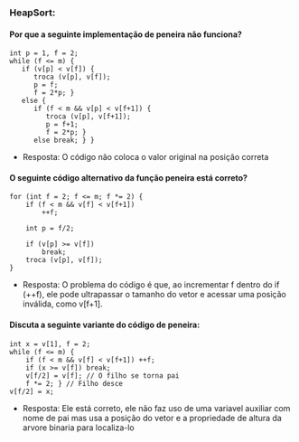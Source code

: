 ### HeapSort: 
#### Por que a seguinte implementação de peneira não funciona?

    int p = 1, f = 2;
    while (f <= m) {
       if (v[p] < v[f]) {
          troca (v[p], v[f]);
          p = f;
          f = 2*p; }
       else {
          if (f < m && v[p] < v[f+1]) {
             troca (v[p], v[f+1]);
             p = f+1;
             f = 2*p; }
          else break; } }

- Resposta: O código não coloca o valor original na posição correta

#### O seguinte código alternativo da função peneira está correto?

    for (int f = 2; f <= m; f *= 2) {
        if (f < m && v[f] < v[f+1]) 
            ++f;
        
        int p = f/2;
        
        if (v[p] >= v[f]) 
            break;
        troca (v[p], v[f]); 
    }

- Resposta: O problema do código é que, ao incrementar f dentro do if (++f), ele pode ultrapassar o tamanho do vetor e acessar uma posição inválida, como v[f+1]. 

#### Discuta a seguinte variante do código de peneira:

    int x = v[1], f = 2;
    while (f <= m) {
        if (f < m && v[f] < v[f+1]) ++f;
        if (x >= v[f]) break;
        v[f/2] = v[f]; // O filho se torna pai
        f *= 2; } // Filho desce
    v[f/2] = x;

- Resposta: Ele está correto, ele não faz uso de uma variavel auxiliar com nome de pai mas usa a posição do vetor e a propriedade de altura da arvore binaria para localiza-lo